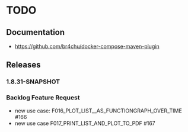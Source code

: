 # TODO

## Documentation
* https://github.com/br4chu/docker-compose-maven-plugin

## Releases 

### 1.8.31-SNAPSHOT


### Backlog Feature Request
* new use case: F016_PLOT_LIST__AS_FUNCTIONGRAPH_OVER_TIME #166
* new use case F017_PRINT_LIST_AND_PLOT_TO_PDF #167
